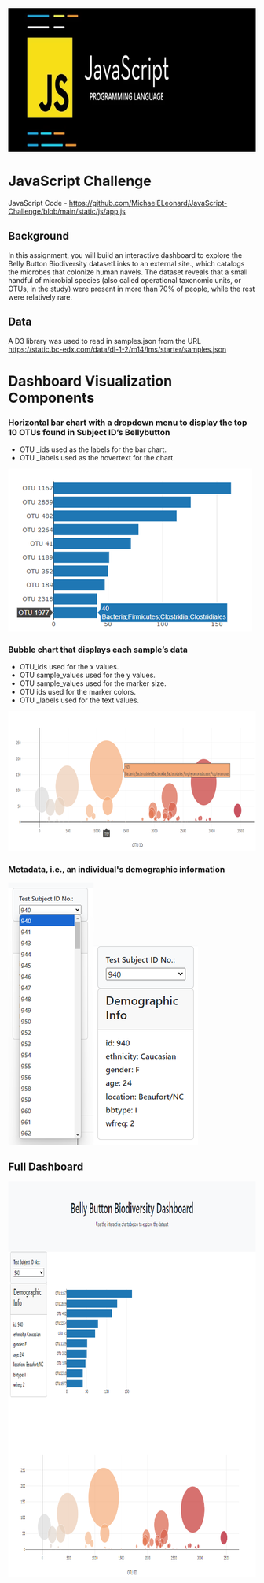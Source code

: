 <img src="Pics/Header.png" width="893" height="292">


# JavaScript Challenge

JavaScript Code - https://github.com/MichaelELeonard/JavaScript-Challenge/blob/main/static/js/app.js


## Background
In this assignment, you will build an interactive dashboard to explore the Belly Button Biodiversity datasetLinks to an external site., which catalogs the microbes that colonize human navels.
The dataset reveals that a small handful of microbial species (also called operational taxonomic units, or OTUs, in the study) were present in more than 70% of people, while the rest were relatively rare.


## Data
A D3 library was used to read in samples.json from the URL https://static.bc-edx.com/data/dl-1-2/m14/lms/starter/samples.json

# Dashboard Visualization Components
### Horizontal bar chart with a dropdown menu to display the top 10 OTUs found in Subject ID’s Bellybutton 
* OTU _ids used as the labels for the bar chart.
* OTU _labels used as the hovertext for the chart.

<img src="Pics/940 Bar Chart popup.png" width="497" height="331">


### Bubble chart that displays each sample’s data
* OTU_ids used for the x values.
* OTU sample_values used for the y values.
* OTU sample_values used for the marker size.
* OTU ids used for the marker colors.
* OTU _labels used for the text values.

<img src="Pics/940 Bubble Chart popup.png" width="906" height="285">



### Metadata, i.e., an individual's demographic information
<img src="Pics/Metadata Dropdown.png" width="174" height="532"><img src="Pics/940 Metadata.png" width="212" height="404">


## Full Dashboard
<img src="Pics/Full Dashboard.png" width="987" height="803">

